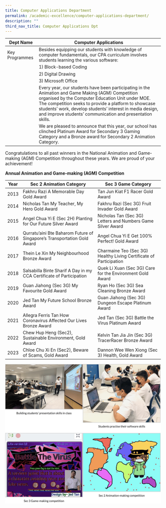 ```yaml
---
title: Computer Applications Department
permalink: /academic-excellence/computer-applications-department/
description: ""
third_nav_title: Computer Applications Dpt
---
```

| Dept Name 	| Computer Applications 	|
|---	|---	|
| Key Programmes 	| Besides equipping our students with knowledge of computer fundamentals, our CPA curriculum involves students learning the various software: 	|
|  	| 1) Block-based Coding 	|
|  	| 2) Digital Drawing 	|
|  	| 3) Microsoft Office 	|
|  	| Every year, our students have been participating in the Animation and Game Making (AGM) Competition organised by the Computer Education Unit under MOE. The competition seeks to provide a platform to showcase students’ work, develop students’ interest in media design, and improve students’ communication and presentation skills. 	|
|  	| We are pleased to announce that this year, our school has clinched Platinum Award for Secondary 3 Gaming Category and a Bronze award for Secondary 2 Animation Category. 	|

Congratulations to all past winners in the National Animation and Game-making (AGM) Competition throughout these years. We are proud of your achievement!

**Annual Animation and Game-making (AGM) Competition** 

| Year 	| Sec 2 Animation Category 	| Sec 3 Game Category 	|
|---	|---	|---	|
| 2013 	| Fakhru Razi  A Memorable Day Gold Award 	| Tan Jun Kiat  F1 Racer Gold Award 	|
| 2014 	| Nicholas Tan  My Teacher, My Hero Gold Award 	| Fakhru Razi (Sec 3G)  Fruit Invader Gold Award 	|
| 2015 	| Angel Chua Yi E (Sec 2H)  Planting for Our Future Silver Award 	| Nicholas Tan (Sec 3G)  Letters and Numbers Game Silver Award 	|
| 2016 	| Qurratu’aini Bte Baharom  Future of Singapore’s Transportation Gold Award 	| Angel Chua Yi E  Get 100% Perfect! Gold Award   	|
| 2017 	| Thein Le Xin  My Neighbourhood Bronze Award 	| Charmaine Teo (Sec 3G)  Healthy Living Certificate of Participation 	|
| 2018 	| Salsabilla Binte Sharif  A Day in my CCA Certificate of Participation 	| Quek Li Xuan (Sec 3G)  Care for the Environment Gold Award 	|
| 2019 	| Guan Jiahong (Sec 3G)  My Favourite Gold Award 	| Ryan Ho (Sec 3G)  Sea Cleaning Bronze Award 	|
| 2020 	| Jed Tan  My Future School Bronze Award 	| Guan Jiahong (Sec 3G)  Dungeon Escape Platinum Award 	|
| 2021 	| Allegra Ferris Tan  How Coronavirus Affected Our Lives Bronze Award 	| Jed Tan (Sec 3G)  Battle the Virus Platinum Award 	|
| 2022 	| Chew Hup Heng (Sec2), Sustainable Environment, Gold Award	| Kelvin Tan Jia Jin (Sec 3G)  TracerRacer Bronze Award	|
| 2023 	| Chloe Chu Xi En (Sec2), Beware of Scams, Gold Award	| Dannon Wee Wen Xiong (Sec 3)  Health, Gold Award	|

![](/images/Academic/Computer%20Applications%20Dpt/photo_6248794326528275300_w.png)
